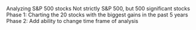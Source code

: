 Analyzing S&P 500 stocks
Not strictly S&P 500, but 500 significant stocks
Phase 1:
Charting the 20 stocks with the biggest gains in the past 5 years
Phase 2:
Add ability to change time frame of analysis
